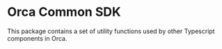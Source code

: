 # Orca Common SDK
This package contains a set of utility functions used by other Typescript components in Orca.
